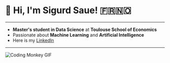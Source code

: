 # 👋 Hi, I'm **Sigurd Saue**! 🇫🇷🇳🇴

---

- **Master's student in Data Science** at **Toulouse School of Economics**
- Passionate about **Machine Learning** and **Artificial Intelligence**
- Here is my [LinkedIn](https://www.linkedin.com/in/sigurd-saue-197243207/)


---

![Coding Monkey GIF](https://media.giphy.com/media/JqmupuTVZYaQX5s094/giphy.gif)
